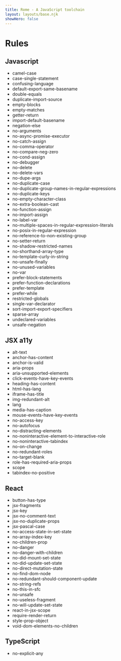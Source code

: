 ```yaml
---
title: Rome - A JavaScript toolchain
layout: layouts/base.njk
showHero: false
---
```


# Rules

## Javascript

* camel-case
* case-single-statement
* confusing-language
* default-export-same-basename
* double-equals
* duplicate-import-source
* empty-blocks
* empty-matches
* getter-return
* import-default-basename
* negation-else
* no-arguments
* no-async-promise-executor
* no-catch-assign
* no-comma-operator
* no-compare-neg-zero
* no-cond-assign
* no-debugger
* no-delete
* no-delete-vars
* no-dupe-args
* no-duplicate-case
* no-duplicate-group-names-in-regular-expressions
* no-duplicate-keys
* no-empty-character-class
* no-extra-boolean-cast
* no-function-assign
* no-import-assign
* no-label-var
* no-multiple-spaces-in-regular-expression-literals
* no-posix-in-regular-expression
* no-reference-to-non-existing-group
* no-setter-return
* no-shadow-restricted-names
* no-shorthand-array-type
* no-template-curly-in-string
* no-unsafe-finally
* no-unused-variables
* no-var
* prefer-block-statements
* prefer-function-declarations
* prefer-template
* prefer-while
* restricted-globals
* single-var-declarator
* sort-import-export-specifiers
* sparse-array
* undeclared-variables
* unsafe-negation

## JSX a11y

* alt-text
* anchor-has-content
* anchor-is-valid
* aria-props
* aria-unsupported-elements
* click-events-have-key-events
* heading-has-content
* html-has-lang
* iframe-has-title
* img-redundant-alt
* lang
* media-has-caption
* mouse-events-have-key-events
* no-access-key
* no-autofocus
* no-distracting-elements
* no-noninteractive-element-to-interactive-role
* no-noninteractive-tabindex
* no-on-change
* no-redundant-roles
* no-target-blank
* role-has-required-aria-props
* scope
* tabindex-no-positive

## React

* button-has-type
* jsx-fragments
* jsx-key
* jsx-no-comment-text
* jsx-no-duplicate-props
* jsx-pascal-case
* no-access-state-in-set-state
* no-array-index-key
* no-children-prop
* no-danger
* no-danger-with-children
* no-did-mount-set-state
* no-did-update-set-state
* no-direct-mutation-state
* no-find-dom-node
* no-redundant-should-component-update
* no-string-refs
* no-this-in-sfc
* no-unsafe
* no-useless-fragment
* no-will-update-set-state
* react-in-jsx-scope
* require-render-return
* style-prop-object
* void-dom-elements-no-children

## TypeScript

* no-explicit-any

